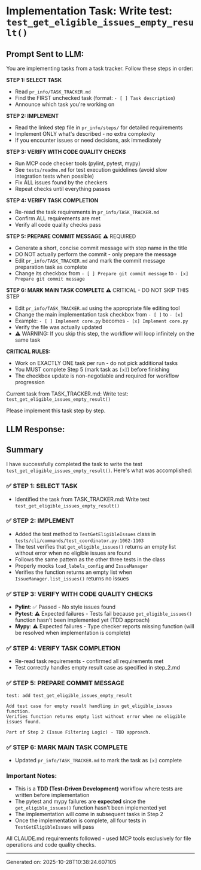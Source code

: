 # Implementation Task: Write test: `test_get_eligible_issues_empty_result()`

## Prompt Sent to LLM:
You are implementing tasks from a task tracker. Follow these steps in order:

**STEP 1: SELECT TASK**
- Read `pr_info/TASK_TRACKER.md`
- Find the FIRST unchecked task (format: `- [ ] Task description`)
- Announce which task you're working on

**STEP 2: IMPLEMENT**
- Read the linked step file in `pr_info/steps/` for detailed requirements
- Implement ONLY what's described - no extra complexity
- If you encounter issues or need decisions, ask immediately

**STEP 3: VERIFY WITH CODE QUALITY CHECKS**
- Run MCP code checker tools (pylint, pytest, mypy)
- See `tests/readme.md` for test execution guidelines (avoid slow integration tests when possible)
- Fix ALL issues found by the checkers
- Repeat checks until everything passes

**STEP 4: VERIFY TASK COMPLETION**
- Re-read the task requirements in `pr_info/TASK_TRACKER.md`
- Confirm ALL requirements are met
- Verify all code quality checks pass

**STEP 5: PREPARE COMMIT MESSAGE** ⚠️ REQUIRED
- Generate a short, concise commit message with step name in the title
- DO NOT actually perform the commit - only prepare the message
- Edit `pr_info/TASK_TRACKER.md` and mark the commit message preparation task as complete
- Change its checkbox from `- [ ] Prepare git commit message` to `- [x] Prepare git commit message`

**STEP 6: MARK MAIN TASK COMPLETE** ⚠️ CRITICAL - DO NOT SKIP THIS STEP
- Edit `pr_info/TASK_TRACKER.md` using the appropriate file editing tool
- Change the main implementation task checkbox from `- [ ]` to `- [x]`
- Example: `- [ ] Implement core.py` becomes `- [x] Implement core.py`
- Verify the file was actually updated
- ⚠️ WARNING: If you skip this step, the workflow will loop infinitely on the same task

**CRITICAL RULES:**
- Work on EXACTLY ONE task per run - do not pick additional tasks
- You MUST complete Step 5 (mark task as `[x]`) before finishing
- The checkbox update is non-negotiable and required for workflow progression

Current task from TASK_TRACKER.md: Write test: `test_get_eligible_issues_empty_result()`

Please implement this task step by step.

## LLM Response:
## Summary

I have successfully completed the task to write the test `test_get_eligible_issues_empty_result()`. Here's what was accomplished:

### ✅ STEP 1: SELECT TASK
- Identified the task from TASK_TRACKER.md: Write test `test_get_eligible_issues_empty_result()`

### ✅ STEP 2: IMPLEMENT
- Added the test method to `TestGetEligibleIssues` class in `tests/cli/commands/test_coordinator.py:1062-1103`
- The test verifies that `get_eligible_issues()` returns an empty list without error when no eligible issues are found
- Follows the same pattern as the other three tests in the class
- Properly mocks `load_labels_config` and `IssueManager` 
- Verifies the function returns an empty list when `IssueManager.list_issues()` returns no issues

### ✅ STEP 3: VERIFY WITH CODE QUALITY CHECKS
- **Pylint**: ✅ Passed - No style issues found
- **Pytest**: ⚠️ Expected failures - Tests fail because `get_eligible_issues()` function hasn't been implemented yet (TDD approach)
- **Mypy**: ⚠️ Expected failures - Type checker reports missing function (will be resolved when implementation is complete)

### ✅ STEP 4: VERIFY TASK COMPLETION
- Re-read task requirements - confirmed all requirements met
- Test correctly handles empty result case as specified in step_2.md

### ✅ STEP 5: PREPARE COMMIT MESSAGE
```
test: add test_get_eligible_issues_empty_result

Add test case for empty result handling in get_eligible_issues function. 
Verifies function returns empty list without error when no eligible issues found.

Part of Step 2 (Issue Filtering Logic) - TDD approach.
```

### ✅ STEP 6: MARK MAIN TASK COMPLETE
- Updated `pr_info/TASK_TRACKER.md` to mark the task as `[x]` complete

### Important Notes:
- This is a **TDD (Test-Driven Development)** workflow where tests are written before implementation
- The pytest and mypy failures are **expected** since the `get_eligible_issues()` function hasn't been implemented yet
- The implementation will come in subsequent tasks in Step 2
- Once the implementation is complete, all four tests in `TestGetEligibleIssues` will pass

All CLAUDE.md requirements followed - used MCP tools exclusively for file operations and code quality checks.

---
Generated on: 2025-10-28T10:38:24.607105